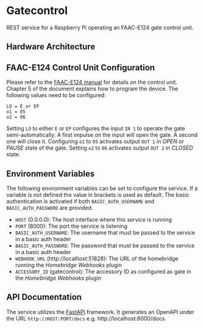 # Gatecontrol
REST service for a Raspberry Pi operating an FAAC-E124 gate control unit.

## Hardware Architecture



## FAAC-E124 Control Unit Configuration
Please refer to the [FAAC-E124 manual](http://www.faac.co.uk/productfiles/245_Manual_rad0ADBE.pdf)
for details on the control unit. Chapter 5 of the document explains how to program the device.
The following values need to be configured:
```
LO = E or EP
o1 = 05
o2 = 06
```

Setting `LO` to either `E` or `EP` configures the input `IN 1` to operate the gate semi-automatically:
A first impulse on the input will open the gate. A second one will close it.
Configuring `o1` to `05` activates output `OUT 1` in _OPEN_ or _PAUSE_ state of the gate.
Setting `o2` to `06` activates output `OUT 2` in _CLOSED_ state. 

## Environment Variables
The following environment variables can be set to configure the service.
If a variable is not defined the value in brackets is used as default.
The basic authentication is activated if both `BASIC_AUTH_USERNAME` and `BASIC_AUTH_PASSWORD` are provided.

* `HOST` (0.0.0.0): The host interface where this service is running
* `PORT` (8000): The port the service is listening
* `BASIC_AUTH_USERNAME`: The username that must be passed to the service in a basic auth header
* `BASIC_AUTH_PASSWORD`: The password that must be passed to the service in a basic auth header
* `WEBHOOK_URL` (http://localhost:51828): The URL of the homebridge running the _Homebridge Webhooks_ plugin
* `ACCESSORY_ID` (gatecontrol): The accessory ID as configured as gate in the _Homebridge Webhooks_ plugin

## API Documentation
The service utilizes the [FastAPI](https://fastapi.tiangolo.com/) framework.
It generates an OpenAPI under the URL `http://HOST:PORT/docs` e.g. http://localhost:8000/docs.
